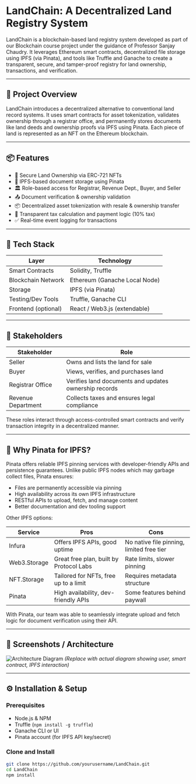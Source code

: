 # LandChain: A Decentralized Land Registry System

LandChain is a blockchain-based land registry system developed as part of our Blockchain course project under the guidance of Professor Sanjay Chaudry. It leverages Ethereum smart contracts, decentralized file storage using IPFS (via Pinata), and tools like Truffle and Ganache to create a transparent, secure, and tamper-proof registry for land ownership, transactions, and verification.

---

## 🚀 Project Overview

LandChain introduces a decentralized alternative to conventional land record systems. It uses smart contracts for asset tokenization, validates ownership through a registrar office, and permanently stores documents like land deeds and ownership proofs via IPFS using Pinata. Each piece of land is represented as an NFT on the Ethereum blockchain.

---

## 📦 Features

- 🔐 Secure Land Ownership via ERC-721 NFTs
- 📄 IPFS-based document storage using Pinata
- 🏛 Role-based access for Registrar, Revenue Dept., Buyer, and Seller
- 📤 Document verification & ownership validation
- 📦 Decentralized asset tokenization with resale & ownership transfer
- 🧾 Transparent tax calculation and payment logic (10% tax)
- ✅ Real-time event logging for transactions

---

## 🧱 Tech Stack

| Layer              | Technology                         |
|-------------------|-------------------------------------|
| Smart Contracts    | Solidity, Truffle                  |
| Blockchain Network | Ethereum (Ganache Local Node)     |
| Storage            | IPFS (via Pinata)                 |
| Testing/Dev Tools  | Truffle, Ganache CLI               |
| Frontend (optional)| React / Web3.js (extendable)       |

---

## 👥 Stakeholders

| Stakeholder       | Role                                                                 |
|-------------------|----------------------------------------------------------------------|
| Seller            | Owns and lists the land for sale                                     |
| Buyer             | Views, verifies, and purchases land                                  |
| Registrar Office  | Verifies land documents and updates ownership records                |
| Revenue Department| Collects taxes and ensures legal compliance                          |

These roles interact through access-controlled smart contracts and verify transaction integrity in a decentralized manner.

---

## 📂 Why Pinata for IPFS?

Pinata offers reliable IPFS pinning services with developer-friendly APIs and persistence guarantees. Unlike public IPFS nodes which may garbage collect files, Pinata ensures:

- Files are permanently accessible via pinning
- High availability across its own IPFS infrastructure
- RESTful APIs to upload, fetch, and manage content
- Better documentation and dev tooling support

Other IPFS options:

| Service     | Pros                                   | Cons                                     |
|-------------|----------------------------------------|------------------------------------------|
| Infura      | Offers IPFS APIs, good uptime          | No native file pinning, limited free tier|
| Web3.Storage| Great free plan, built by Protocol Labs| Rate limits, slower pinning              |
| NFT.Storage | Tailored for NFTs, free up to a limit  | Requires metadata structure              |
| Pinata      | High availability, dev-friendly APIs   | Some features behind paywall             |

With Pinata, our team was able to seamlessly integrate upload and fetch logic for document verification using their API.

---

## 📸 Screenshots / Architecture

![Architecture Diagram](docs/architecture.png)
*(Replace with actual diagram showing user, smart contract, IPFS interaction)*

---

## ⚙️ Installation & Setup

### Prerequisites

- Node.js & NPM
- Truffle (`npm install -g truffle`)
- Ganache CLI or UI
- Pinata account (for IPFS API key/secret)

### Clone and Install

```bash
git clone https://github.com/yourusername/LandChain.git
cd LandChain
npm install
